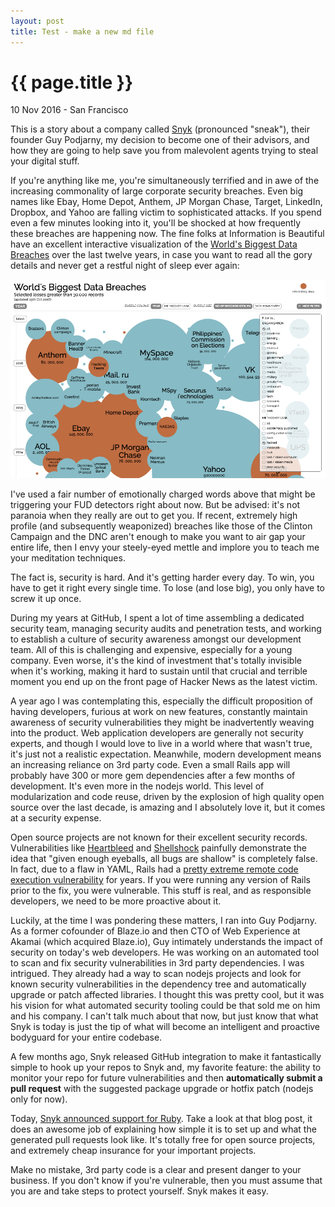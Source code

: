 ```yaml
---
layout: post
title: Test - make a new md file
---
```


{{ page.title }}
================

<p class="meta">10 Nov 2016 - San Francisco</p>

This is a story about a company called
[Snyk](https://snyk.io/blog/welcome-ruby-users/) (pronounced "sneak"), their
founder Guy Podjarny, my decision to become one of their advisors, and how they
are going to help save you from malevolent agents trying to steal your digital
stuff.

If you're anything like me, you're simultaneously terrified and in awe of the
increasing commonality of large corporate security breaches. Even big names like
Ebay, Home Depot, Anthem, JP Morgan Chase, Target, LinkedIn, Dropbox, and Yahoo
are falling victim to sophisticated attacks. If you spend even a few minutes
looking into it, you'll be shocked at how frequently these breaches are
happening now. The fine folks at Information is Beautiful have an excellent
interactive visualization of the [World's Biggest Data
Breaches](http://www.informationisbeautiful.net/visualizations/worlds-biggest-data-breaches-hacks/)
over the last twelve years, in case you want to read all the gory details and
never get a restful night of sleep ever again:

<a href="http://www.informationisbeautiful.net/visualizations/worlds-biggest-data-breaches-hacks/">
  <img src="/images/posts/2016-11-10/breaches.png">
</a>

I've used a fair number of emotionally charged words above that might be
triggering your FUD detectors right about now. But be advised: it's not paranoia
when they really are out to get you. If recent, extremely high profile (and
subsequently weaponized) breaches like those of the Clinton Campaign and the DNC
aren't enough to make you want to air gap your entire life, then I envy your
steely-eyed mettle and implore you to teach me your meditation techniques.

The fact is, security is hard. And it's getting harder every day. To win, you
have to get it right every single time. To lose (and lose big), you only have to
screw it up once.

During my years at GitHub, I spent a lot of time assembling a dedicated security
team, managing security audits and penetration tests, and working to establish a
culture of security awareness amongst our development team. All of this is
challenging and expensive, especially for a young company. Even worse, it's the
kind of investment that's totally invisible when it's working, making it hard to
sustain until that crucial and terrible moment you end up on the front page of
Hacker News as the latest victim.

A year ago I was contemplating this, especially the difficult proposition of
having developers, furious at work on new features, constantly maintain
awareness of security vulnerabilities they might be inadvertently weaving into
the product. Web application developers are generally not security experts, and
though I would love to live in a world where that wasn't true, it's just not a
realistic expectation. Meanwhile, modern development means an increasing
reliance on 3rd party code. Even a small Rails app will probably have 300 or
more gem dependencies after a few months of development. It's even more in the
nodejs world. This level of modularization and code reuse, driven by the
explosion of high quality open source over the last decade, is amazing and I
absolutely love it, but it comes at a security expense.

Open source projects are not known for their excellent security records.
Vulnerabilities like [Heartbleed](http://heartbleed.com/) and
[Shellshock](https://blog.cloudflare.com/inside-shellshock/) painfully
demonstrate the idea that "given enough eyeballs, all bugs are shallow" is
completely false. In fact, due to a flaw in YAML, Rails had a [pretty extreme
remote code execution
vulnerability](http://blog.codeclimate.com/blog/2013/01/10/rails-remote-code-execution-vulnerability-explained/)
for years. If you were running any version of Rails prior to the fix, you were
vulnerable. This stuff is real, and as responsible developers, we need to be
more proactive about it.

Luckily, at the time I was pondering these matters, I ran into Guy Podjarny. As
a former cofounder of Blaze.io and then CTO of Web Experience at Akamai (which
acquired Blaze.io), Guy intimately understands the impact of security on today's
web developers. He was working on an automated tool to scan and fix security
vulnerabilities in 3rd party dependencies. I was intrigued. They already had a
way to scan nodejs projects and look for known security vulnerabilities in the
dependency tree and automatically upgrade or patch affected libraries. I thought
this was pretty cool, but it was his vision for what automated security tooling
could be that sold me on him and his company. I can't talk much about that
now, but just know that what Snyk is today is just the tip of what will
become an intelligent and proactive bodyguard for your entire codebase.

A few months ago, Snyk released GitHub integration to make it fantastically
simple to hook up your repos to Snyk and, my favorite feature: the ability to
monitor your repo for future vulnerabilities and then **automatically submit a
pull request** with the suggested package upgrade or hotfix patch (nodejs only for
now).

Today, [Snyk announced support for
Ruby](https://snyk.io/blog/welcome-ruby-users/). Take a look at that blog post,
it does an awesome job of explaining how simple it is to set up and what the
generated pull requests look like. It's totally free for open source projects,
and extremely cheap insurance for your important projects.

Make no mistake, 3rd party code is a clear and present danger to your business.
If you don't know if you're vulnerable, then you must assume that you are and
take steps to protect yourself. Snyk makes it easy.
